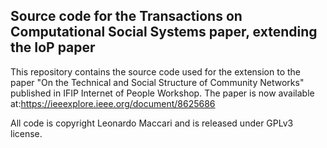 ## Source code for the Transactions on Computational Social Systems paper, extending the IoP paper

This repository contains the source code used for the extension to the paper "On the Technical and Social Structure of Community Networks" published in IFIP Internet of People Workshop. The paper is now available at:https://ieeexplore.ieee.org/document/8625686

All code is copyright Leonardo Maccari and is released under GPLv3 license.
